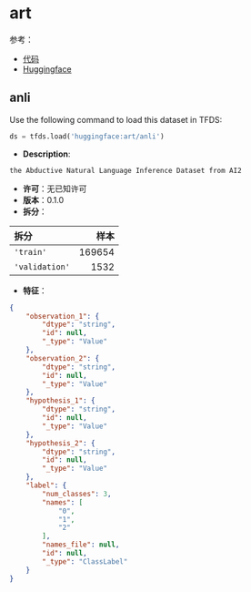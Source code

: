 # art

参考：

- [代码](https://github.com/huggingface/datasets/blob/master/datasets/art)
- [Huggingface](https://huggingface.co/datasets/art)

## anli

Use the following command to load this dataset in TFDS:

```python
ds = tfds.load('huggingface:art/anli')
```

- **Description**:

```
the Abductive Natural Language Inference Dataset from AI2
```

- **许可**：无已知许可
- **版本**：0.1.0
- **拆分**：

拆分 | 样本
:-- | --:
`'train'` | 169654
`'validation'` | 1532

- **特征**：

```json
{
    "observation_1": {
        "dtype": "string",
        "id": null,
        "_type": "Value"
    },
    "observation_2": {
        "dtype": "string",
        "id": null,
        "_type": "Value"
    },
    "hypothesis_1": {
        "dtype": "string",
        "id": null,
        "_type": "Value"
    },
    "hypothesis_2": {
        "dtype": "string",
        "id": null,
        "_type": "Value"
    },
    "label": {
        "num_classes": 3,
        "names": [
            "0",
            "1",
            "2"
        ],
        "names_file": null,
        "id": null,
        "_type": "ClassLabel"
    }
}
```
